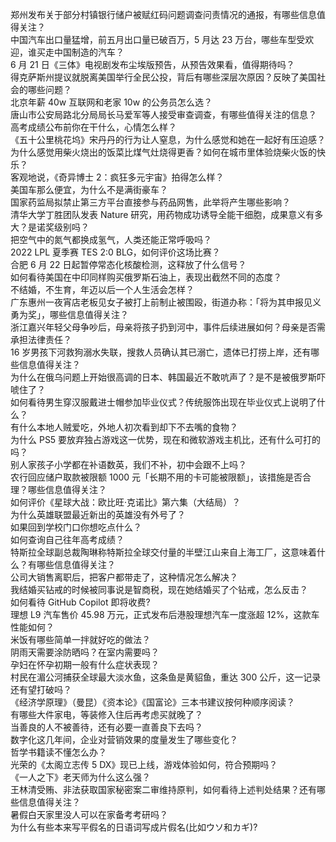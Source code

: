 郑州发布关于部分村镇银行储户被赋红码问题调查问责情况的通报，有哪些信息值得关注？  
中国汽车出口量猛增，前五月出口量已破百万，5 月达 23 万台，哪些车型受欢迎，谁买走中国制造的汽车？  
6 月 21 日《三体》电视剧发布尘埃版预告，从预告效果看，值得期待吗？  
得克萨斯州提议就脱离美国举行全民公投，背后有哪些深层次原因？反映了美国社会的哪些问题？  
北京年薪 40w 互联网和老家 10w 的公务员怎么选？  
唐山市公安局路北分局局长马爱军等人接受审查调查，有哪些值得关注的信息？  
高考成绩公布前你在干什么，心情怎么样？  
《五十公里桃花坞》宋丹丹的行为让人窒息，为什么感觉和她在一起好有压迫感？  
为什么感觉用柴火烧出的饭菜比煤气灶烧得更香？如何在城市里体验烧柴火饭的快乐？  
客观地说，《奇异博士 2：疯狂多元宇宙》拍得怎么样？  
美国车那么便宜，为什么不是满街豪车？  
国家药监局拟禁止第三方平台直接参与药品网售，此举将产生哪些影响？  
清华大学丁胜团队发表 Nature 研究，用药物成功诱导全能干细胞，成果意义有多大？是诺奖级别吗？  
把空气中的氮气都换成氢气，人类还能正常呼吸吗？  
2022 LPL 夏季赛 TES 2:0 BLG，如何评价这场比赛？  
合肥 6 月 22 日起暂停常态化核酸检测，这释放了什么信号？  
如何看待美国在中印同样购买俄罗斯石油上，表现出截然不同的态度？  
不结婚，不生育，年迈以后一个人生活会怎样？  
广东惠州一夜宵店老板见女子被打上前制止被围殴，街道办称：「将为其申报见义勇为奖」，哪些信息值得关注？  
浙江嘉兴年轻父母争吵后，母亲将孩子扔到河中，事件后续进展如何？母亲是否需承担法律责任？  
16 岁男孩下河救狗溺水失联，搜救人员确认其已溺亡，遗体已打捞上岸，还有哪些信息值得关注？  
为什么在俄乌问题上开始很高调的日本、韩国最近不敢吭声了？是不是被俄罗斯吓唬住了？  
如何看待男生穿汉服戴进士帽参加毕业仪式？传统服饰出现在毕业仪式上说明了什么？  
有什么本地人贼爱吃，外地人初次看到却下不去嘴的食物？  
为什么 PS5 要放弃独占游戏这一优势，现在和微软游戏主机比，还有什么可打的吗？  
别人家孩子小学都在补语数英，我们不补，初中会跟不上吗？  
农行回应储户取款被限额 1000 元「长期不用的卡可能被限额」，该措施是否合理？哪些信息值得关注？  
如何评价《星球大战：欧比旺·克诺比》第六集（大结局）？  
为什么英雄联盟最近新出的英雄没有外号了？  
如果回到学校门口你想吃点什么？  
如何查询自己往年高考成绩？  
特斯拉全球副总裁陶琳称特斯拉全球交付量的半壁江山来自上海工厂，这意味着什么？有哪些信息值得关注？  
公司大销售离职后，把客户都带走了，这种情况怎么解决？  
我结婚买钻戒的时候被同事说是智商税，现在她结婚买了个钻戒，怎么反击？  
如何看待 GitHub Copilot 即将收费?  
理想 L9 汽车售价 45.98 万元，正式发布后港股理想汽车一度涨超 12%，这款车性能如何？  
米饭有哪些简单一拌就好吃的做法？  
阴雨天需要涂防晒吗？在室内需要吗？  
孕妇在怀孕初期一般有什么症状表现？  
村民在湄公河捕获全球最大淡水鱼，这条鱼是黄貂鱼，重达 300 公斤，这一记录还有望打破吗？  
《经济学原理》（曼昆）《资本论》《国富论》三本书建议按何种顺序阅读？  
有哪些大件家电，等装修入住后再考虑买就晚了？  
当善良的人不被善待，还有必要一直善良下去吗？  
数字化这几年间，企业对营销效果的度量发生了哪些变化？  
哲学书籍读不懂怎么办？  
光荣的《太阁立志传 5 DX》现已上线，游戏体验如何，符合预期吗？  
《一人之下》老天师为什么这么强？  
王林清受贿、非法获取国家秘密案二审维持原判，如何看待上述判处结果？还有哪些信息值得关注？  
暑假白天家里没人可以在家备考考研吗？  
为什么有些本来写平假名的日语词写成片假名(比如ウソ和カギ)?  
